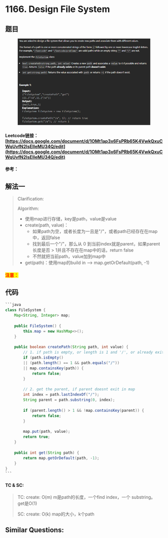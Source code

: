 # 1166. Design File System

## 题目

<figure><img src=".gitbook/assets/image (4).png" alt=""><figcaption></figcaption></figure>

#### Leetcode链接：[https://docs.google.com/document/d/1OMt1ap3x6FsPRb65K4VwkQxuCWqUvfN2IsEIIeMU34Q/edit](https://docs.google.com/document/d/1OMt1ap3x6FsPRb65K4VwkQxuCWqUvfN2IsEIIeMU34Q/edit)

#### 参考：

## 解法一

> Clarification:&#x20;
>
> Algorithm:&#x20;
>
> * 使用map进行存储，key是path，value是value
> * create(path, value)：
>   * 如果path为空，或者长度为一且是"/"，或者path已经存在在map中，返回false
>   * 找到最后一个"/"，那么从 0 到当前index就是parent，如果parent长度是否 > 1并且不存在在map中的话，return false
>   * 不然就把当前path，value加到map中
> * get(path)：使用map的build in --> map.getOrDefault(path, -1)

#### <mark style="color:red;">注意：</mark>

## 代码

````java
```java
class FileSystem {
    Map<String, Integer> map;

    public FileSystem() {
        this.map = new HashMap<>();    
    }
    
    public boolean createPath(String path, int value) {
        // 1. if path is empty, or length is 1 and '/', or already exits
        if (path.isEmpty() 
        || (path.length() == 1 && path.equals("/")) 
        || map.containsKey(path)) {
            return false;
        }

        // 2. get the parent, if parent doesnt exit in map
        int index = path.lastIndexOf("/");
        String parent = path.substring(0, index);

        if (parent.length() > 1 && !map.containsKey(parent)) {
            return false;
        }

        map.put(path, value);
        return true;
    }
    
    public int get(String path) {
        return map.getOrDefault(path, -1);
    }
}
```
````

#### TC & SC:&#x20;

> TC: create: O(m) m是path的长度，一个find index，一个 substring。 get是O(1)
>
> SC: create: O(k) map的大小，k个path

## **Similar Questions:**&#x20;

